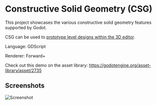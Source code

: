 # Constructive Solid Geometry (CSG)

This project showcases the various constructive solid geometry features supported by Godot.

CSG can be used to [prototype level designs within the 3D editor](https://docs.godotengine.org/en/stable/tutorials/3d/csg_tools.html).

Language: GDScript

Renderer: Forward+

Check out this demo on the asset library: https://godotengine.org/asset-library/asset/2735

## Screenshots

![Screenshot](screenshots/csg.webp)
